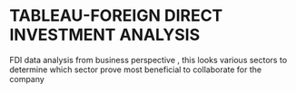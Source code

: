 # TABLEAU-FOREIGN DIRECT INVESTMENT ANALYSIS 
 FDI data analysis from business perspective , this looks various sectors to determine which sector prove most beneficial to collaborate for the company 
